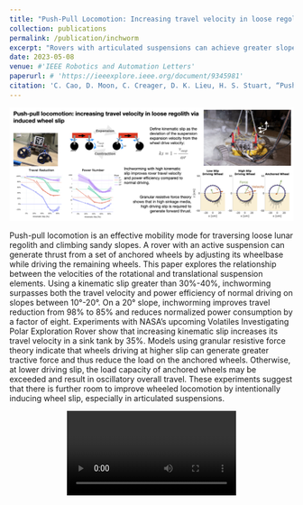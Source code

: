 ```yaml
---
title: "Push-Pull Locomotion: Increasing travel velocity in loose regolith via induced wheel slip"
collection: publications
permalink: /publication/inchworm
excerpt: "Rovers with articulated suspensions can achieve greater slope-climbing efficiency, and this work characterizes how the coordination of driving and suspension control affects performance, achieving up to an 8x reduction in power consumption on 20° slopes.<br/><img src='/images/inchworm_graphabs.png'>"
date: 2023-05-08
venue: #'IEEE Robotics and Automation Letters'
paperurl: # 'https://ieeexplore.ieee.org/document/9345981'
citation: 'C. Cao, D. Moon, C. Creager, D. K. Lieu, H. S. Stuart, “Push-pull locomotion: Increasing travel velocity in loose regolith via induced wheel slip.” (Under review by Journal of Terramechanics.)'
---
```


<center> 
<img src="/images/inchworm_graphabs.png"> 
</center>

Push-pull locomotion is an effective mobility mode for traversing loose lunar regolith and climbing sandy slopes. A rover with an active suspension can generate thrust from a set of anchored wheels by adjusting its wheelbase while driving the remaining wheels. This paper explores the relationship between the velocities of the rotational and translational suspension elements. Using a kinematic slip greater than 30%-40%, inchworming surpasses both the travel velocity and power efficiency of normal driving on slopes between 10°-20°. On a 20° slope, inchworming improves travel reduction from 98% to 85% and reduces normalized power consumption by a factor of eight. Experiments with NASA’s upcoming Volatiles Investigating Polar Exploration Rover show that increasing kinematic slip increases its travel velocity in a sink tank by 35%. Models using granular resistive force theory indicate that wheels driving at higher slip can generate greater tractive force and thus reduce the load on the anchored wheels. Otherwise, at lower driving slip, the load capacity of anchored wheels may be exceeded and result in oscillatory overall travel. These experiments suggest that there is further room to improve wheeled locomotion by intentionally inducing wheel slip, especially in articulated suspensions.


<center>
<!-- https://github.com/cyndiac/cyndiac.github.io/assets/6529420/aaafe08d-6289-4dcc-bd68-35c696b646ef -->
<video src='https://github.com/cyndiac/cyndiac.github.io/assets/6529420/aaafe08d-6289-4dcc-bd68-35c696b646ef' controls></video>
</center>
